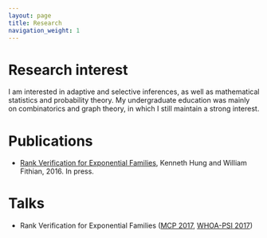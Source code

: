 ```yaml
---
layout: page
title: Research
navigation_weight: 1
---
```

# Research interest

I am interested in adaptive and selective inferences, as well as mathematical statistics and probability theory. My undergraduate education was mainly on combinatorics and graph theory, in which I still maintain a strong interest.

# Publications

- [Rank Verification for Exponential Families](http://arxiv.org/abs/1610.03944), Kenneth Hung and William Fithian, 2016. In press.

# Talks

- Rank Verification for Exponential Families ([MCP 2017](http://www.mcp-conference.org/hp/2017/), [WHOA-PSI 2017](http://www.math.wustl.edu/%7Ekuffner/WHOA-PSI-2.html))